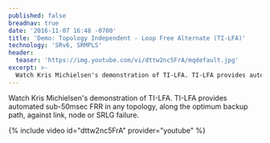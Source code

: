 ```yaml
---
published: false
breadnav: true
date: '2016-11-07 16:48 -0700'
title: 'Demo: Topology Independent - Loop Free Alternate (TI-LFA)'
technology: 'SRv6, SRMPLS'
header:
  teaser: 'https://img.youtube.com/vi/dttw2nc5FrA/mqdefault.jpg'
excerpt: >-
  Watch Kris Michielsen's demonstration of TI-LFA. TI-LFA provides automated sub-50msec FRR in any topology, along the optimum backup path, against link, node or SRLG failure.
---
```

Watch Kris Michielsen's demonstration of TI-LFA. TI-LFA provides automated sub-50msec FRR in any topology, along the optimum backup path, against link, node or SRLG failure.

{% include video id="dttw2nc5FrA" provider="youtube" %}
